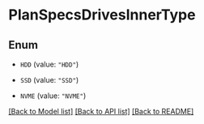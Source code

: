 # PlanSpecsDrivesInnerType

## Enum


* `HDD` (value: `"HDD"`)

* `SSD` (value: `"SSD"`)

* `NVME` (value: `"NVME"`)


[[Back to Model list]](../README.md#documentation-for-models) [[Back to API list]](../README.md#documentation-for-api-endpoints) [[Back to README]](../README.md)


